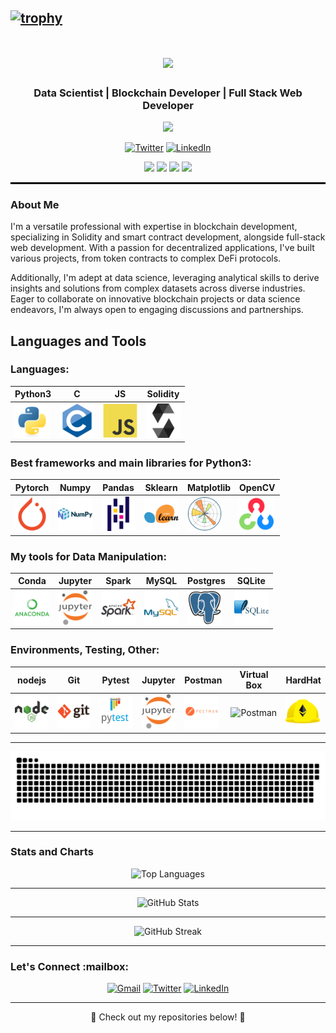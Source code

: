 [![trophy](https://github-profile-trophy.vercel.app/?username=Saswankar1&theme=onedark&margin-w=15&no-frame=true)](https://github.com/Saswankar1/github-profile-trophy)
---

<h1 align="center">
    <font color="#8A2BE2">
        <img src="https://readme-typing-svg.herokuapp.com/?font=Righteous&size=35&center=true&vCenter=true&width=500&height=70&duration=4000&lines=Hi+There!+👋;+I'm+Saswankar+Bura+Gohain!;" />
    </font>
</h1>



<h3 align="center">Data Scientist | Blockchain Developer | Full Stack Web Developer</h3>
<p align="center">
  <img width="400" src="https://qph.cf2.quoracdn.net/main-qimg-3bd139022dfbf3b91ec200318cc13148">
</p>

<p align="center">
  <a href="https://twitter.com/saswankar_dev0" target="_blank"><img src="https://img.shields.io/twitter/follow/saswankar_dev0?style=for-the-badge&logo=twitter&logoColor=white" alt="Twitter"></a>
  <a href="https://www.linkedin.com/in/saswankar-bura-gohain-266572247/" target="_blank"><img src="https://img.shields.io/badge/-LinkedIn-blue?style=for-the-badge&logo=linkedin&logoColor=white" alt="LinkedIn"></a>
</p>

<p align="center">
  <a href="https://www.linkedin.com/in/saswankar-bura-gohain-266572247/" target="_blank"><img src="https://img.shields.io/badge/linkedin-black?style=flat&logo=linkedin&logoColor=white&labelColor=black&color=black"></a>
  <a href="mailto:rajburagohain0@gmail.com"><img src="https://img.shields.io/badge/gmail-black?style=flat&logo=gmail&logoColor=white&labelColor=black&color=black"></a>
  <a href="[https://twitter.com/raj_b_dutta](https://twitter.com/saswankar_dev0)" target="_blank"><img src="https://img.shields.io/badge/Twitter-black?style=flat&logo=X&logoColor=white&labelColor=black&color=black"></a>
  <a href="https://www.instagram.com/s_w_s_.ly/"><img src="https://img.shields.io/badge/instagram-black?style=flat&logo=instagram&logoColor=white&labelColor=black&color=black"></a>
</p>
<hr style="border: 1px solid black;"> 

<h3>About Me</h3>
<p>
    I'm a versatile professional with expertise in blockchain development, specializing in Solidity and smart contract development, alongside full-stack web development. With a passion for decentralized applications, I've built various projects, from token contracts to complex DeFi protocols. 
    
Additionally, I'm adept at data science, leveraging analytical skills to derive insights and solutions from complex datasets across diverse industries. Eager to collaborate on innovative blockchain projects or data science endeavors, I'm always open to engaging discussions and partnerships.
</p>

## Languages and Tools 
<div>

### Languages:
| Python3 | C | JS | Solidity |
|----------|----------|----------|-----|
|  <img src="https://github.com/devicons/devicon/blob/master/icons/python/python-original.svg" title="Python"  alt="Python" width="55" height="55"/> |  <img src="https://github.com/devicons/devicon/blob/master/icons/c/c-original.svg" title="C"  alt="C" width="55" height="55"/> |  <img src="https://github.com/devicons/devicon/blob/master/icons/javascript/javascript-original.svg" title="JavaScript" alt="JavaScript" width="55" height="55"/> |  <img src="https://github.com/devicons/devicon/blob/master/icons/solidity/solidity-original.svg" title="Solidity" alt="Solidity" width="55" height="55"/>|

### Best frameworks and main libraries for Python3:

| Pytorch | Numpy | Pandas | Sklearn | Matplotlib | OpenCV |
|----------|----------|----------|----------|----------|----------|
|  <img src="https://github.com/devicons/devicon/blob/master/icons/pytorch/pytorch-original.svg" title="Pytorch"  alt="Pytorch" width="55" height="55"/>|  <img src="https://github.com/devicons/devicon/blob/master/icons/numpy/numpy-original-wordmark.svg" title="Numpy" alt="Numpy" width="55" height="55"/>|  <img src="https://github.com/devicons/devicon/blob/master/icons/pandas/pandas-original.svg" title="Pandas" alt="Pandas" width="55" height="55"/>|  <img src="https://github.com/devicons/devicon/blob/master/icons/scikitlearn/scikitlearn-original.svg" title="sklearn" alt="sklearn" width="55" height="55"/>|  <img src="https://github.com/devicons/devicon/blob/master/icons/matplotlib/matplotlib-original.svg" title="mpl" alt="mpl" width="55" height="55"/>| <img src="https://github.com/devicons/devicon/blob/master/icons/opencv/opencv-original.svg" title="mpl" alt="mpl" width="55" height="55"/>|

### My tools for Data Manipulation:

| Conda | Jupyter | Spark | MySQL | Postgres | SQLite |
|----------|----------|----------|----------|----------|----------|
|<img src="https://github.com/devicons/devicon/blob/master/icons/anaconda/anaconda-original-wordmark.svg" title="Anaconda" alt="Conda" width="55" height="55"/>|<img src="https://github.com/devicons/devicon/blob/master/icons/jupyter/jupyter-original-wordmark.svg" title="Jupiter" alt="Jupiter" width="55" height="55"/>|<img src="https://github.com/devicons/devicon/blob/master/icons/apachespark/apachespark-original-wordmark.svg" title="Spark" alt="Spark" width="55" height="55"/>|<img src="https://github.com/devicons/devicon/blob/master/icons/mysql/mysql-original-wordmark.svg" title="MySQL" alt="MySQL" width="55" height="55"/>|<img src="https://github.com/devicons/devicon/blob/master/icons/postgresql/postgresql-original.svg" title="pg" alt="pg" width="55" height="55"/>|<img src="https://github.com/devicons/devicon/blob/master/icons/sqlite/sqlite-original-wordmark.svg" title="SQLite" alt="SQLite" width="55" height="55"/>|

### Environments, Testing, Other:

| nodejs | Git | Pytest | Jupyter | Postman | Virtual Box| HardHat |
|----------|----------|----------|----------|----------|----------|----------|
|<img src="https://github.com/devicons/devicon/blob/master/icons/nodejs/nodejs-original-wordmark.svg" title="nodejs" alt="NodeJS" width="55" height="55"/>|<img src="https://github.com/devicons/devicon/blob/master/icons/git/git-original-wordmark.svg" title="Git" alt="Git" width="55" height="55"/>|<img src="https://github.com/devicons/devicon/blob/master/icons/pytest/pytest-original-wordmark.svg" title="pytest" alt="pytest" width="55" height="55"/>|  <img src="https://github.com/devicons/devicon/blob/master/icons/jupyter/jupyter-original-wordmark.svg" title="Jupiter" alt="Jupiter" width="55" height="55"/>|  <img src="https://github.com/devicons/devicon/blob/master/icons/postman/postman-original-wordmark.svg" title="Postman" alt="Postman" width="55" height="55"/>|<img src="https://banner2.cleanpng.com/20190501/xvt/kisspng-computer-icons-virtualbox-portable-network-graphic-virtualbox-icon-of-line-style-available-in-svg-5cca247f73f9e3.6112721115567514874751.jpg" title="Postman" alt="Postman" width="80" height="55"/>| <img src="https://github.com/devicons/devicon/blob/master/icons/hardhat/hardhat-original.svg" title="Hardhat" alt="Hardhat" width="55" height="55"/>|


---

<p align="center">
 <img width="1000" src="assets/github-snake.svg" alt="snake"/>
</p>

---

<h3>Stats and Charts</h3>
<p align="center">
  <img src="https://github-readme-stats.vercel.app/api/top-langs/?username=saswankar1&show_icons=true&layout=compact&langs_count=8&theme=dark" alt="Top Languages" />
</p>

---

<p align="center">
  <img src="https://github-readme-stats.vercel.app/api?username=saswankar1&show_icons=true&locale=en&count_private=true&theme=dark" alt="GitHub Stats" />
</p>

---

<p align="center">
  <img src="https://github-readme-streak-stats.herokuapp.com/?user=saswankar1&theme=dark" alt="GitHub Streak" />
</p>

---

<h3>Let's Connect :mailbox:</h3>
<p align="center">
  <a href="mailto:rajburagohain0@gmail.com"><img src="https://img.shields.io/badge/Gmail-D14836?style=for-the-badge&logo=gmail&logoColor=white" alt="Gmail"></a>
  <a href="https://twitter.com/saswankar_dev0" target="_blank"><img src="https://img.shields.io/badge/Twitter-%231DA1F2?style=for-the-badge&logo=twitter&logoColor=white" alt="Twitter"></a>
  <a href="https://www.linkedin.com/in/saswankar-bura-gohain-266572247/" target="_blank"><img src="https://img.shields.io/badge/LinkedIn-%230077B5?style=for-the-badge&logo=linkedin&logoColor=white" alt="LinkedIn"></a>
</p>

---

<p align="center">🚀 Check out my repositories below! 🚀</p>
